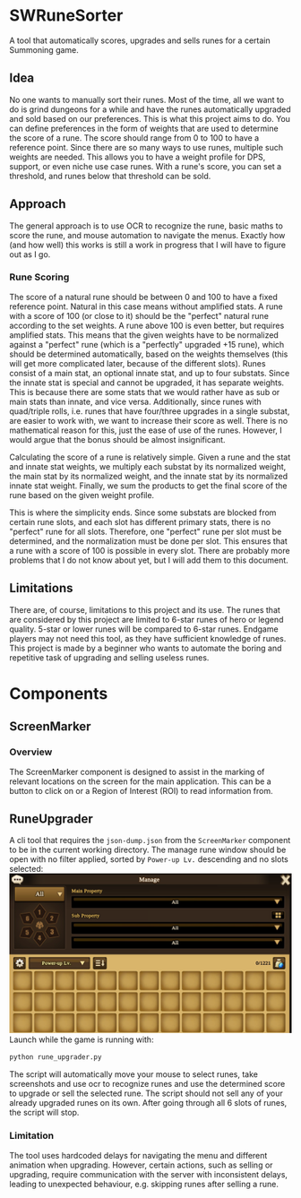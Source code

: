 # SWRuneSorter
A tool that automatically scores, upgrades and sells runes for a certain Summoning game.


## Idea
No one wants to manually sort their runes. 
Most of the time, all we want to do is grind dungeons for a while and have the runes automatically upgraded and sold based on our preferences. 
This is what this project aims to do. 
You can define preferences in the form of weights that are used to determine the score of a rune. 
The score should range from 0 to 100 to have a reference point. 
Since there are so many ways to use runes, multiple such weights are needed. 
This allows you to have a weight profile for DPS, support, or even niche use case runes.
With a rune's score, you can set a threshold, and runes below that threshold can be sold.

## Approach
The general approach is to use OCR to recognize the rune, basic maths to score the rune, and mouse automation to navigate the menus. 
Exactly how (and how well) this works is still a work in progress that I will have to figure out as I go.

### Rune Scoring
The score of a natural rune should be between 0 and 100 to have a fixed reference point. 
Natural in this case means without amplified stats. 
A rune with a score of 100 (or close to it) should be the "perfect" natural rune according to the set weights. 
A rune above 100 is even better, but requires amplified stats. 
This means that the given weights have to be normalized against a "perfect" rune (which is a "perfectly" upgraded +15 rune), which should be determined automatically, based on the weights themselves (this will get more complicated later, because of the different slots). 
Runes consist of a main stat, an optional innate stat, and up to four substats. 
Since the innate stat is special and cannot be upgraded, it has separate weights. 
This is because there are some stats that we would rather have as sub or main stats than innate, and vice versa. 
Additionally, since runes with quad/triple rolls, i.e. runes that have four/three upgrades in a single substat, are easier to work with, we want to increase their score as well. 
There is no mathematical reason for this, just the ease of use of the runes. 
However, I would argue that the bonus should be almost insignificant.

Calculating the score of a rune is relatively simple. 
Given a rune and the stat and innate stat weights, we multiply each substat by its normalized weight, the main stat by its normalized weight, and the innate stat by its normalized innate stat weight. 
Finally, we sum the products to get the final score of the rune based on the given weight profile. 

This is where the simplicity ends. 
Since some substats are blocked from certain rune slots, and each slot has different primary stats, there is no "perfect" rune for all slots. 
Therefore, one "perfect" rune per slot must be determined, and the normalization must be done per slot. 
This ensures that a rune with a score of 100 is possible in every slot.
There are probably more problems that I do not know about yet, but I will add them to this document.

## Limitations
There are, of course, limitations to this project and its use. 
The runes that are considered by this project are limited to 6-star runes of hero or legend quality. 
5-star or lower runes will be compared to 6-star runes. 
Endgame players may not need this tool, as they have sufficient knowledge of runes. 
This project is made by a beginner who wants to automate the boring and repetitive task of upgrading and selling useless runes.

# Components
## ScreenMarker
### Overview
The ScreenMarker component is designed to assist in the marking of relevant locations on the screen for the main application. 
This can be a button to click on or a Region of Interest (ROI) to read information from. 

## RuneUpgrader
A cli tool that requires the `json-dump.json` from the `ScreenMarker` component to be in the current working directory.
The manage rune window should be open with no filter applied, sorted by `Power-up Lv.` descending and no slots selected:
![Manage Runes.png](resources/readme/manage-runes.png)
Launch while the game is running with:
```bash
python rune_upgrader.py
```

The script will automatically move your mouse to select runes, take screenshots and use ocr to recognize runes and 
use the determined score to upgrade or sell the selected rune.
The script should not sell any of your already upgraded runes on its own.
After going through all 6 slots of runes, the script will stop.

### Limitation
The tool uses hardcoded delays for navigating the menu and different animation when upgrading.
However, certain actions, such as selling or upgrading, require communication with the server with inconsistent delays, 
leading to unexpected behaviour, e.g. skipping runes after selling a rune.